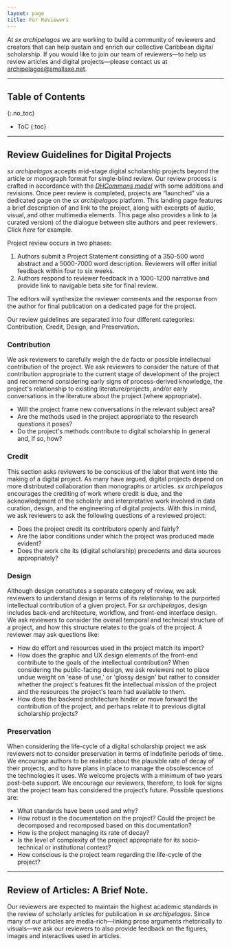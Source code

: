 ```yaml
---
layout: page
title: For Reviewers
---
```


At *sx archipelagos* we are working to build a community of reviewers and creators that can help sustain and enrich our collective Caribbean digital scholarship. If you would like to join our team of reviewers—to help us review articles and digital projects—please contact us at archipelagos@smallaxe.net.

---

## Table of Contents
{:.no_toc}

* ToC
{:toc}

---

## Review Guidelines for Digital Projects

*sx archipelagos* accepts mid-stage digital scholarship projects beyond
the article or monograph format for single-blind review. Our review
process is crafted in accordance with the [*DHCommons
model*](http://dhcommons.org/journal/submission-guidelines) with some
additions and revisions. Once peer review is completed, projects are
“launched” via a dedicated page on the *sx archipelagos* platform. This
landing page features a brief description of and link to the project,
along with excerpts of audio, visual, and other multimedia elements.
This page also provides a link to (a curated version) of the dialogue
between site authors and peer reviewers. Click *here* for example.

Project review occurs in two phases:

1. Authors submit a Project Statement consisting of a 350-500 word abstract and a 5000-7000 word description. Reviewers will offer initial feedback within four to six weeks.
2. Authors respond to reviewer feedback in a 1000-1200 narrative and provide link to navigable beta site for final review. 

The editors will synthesize the reviewer comments and the response from the author for final publication on a dedicated page for the project.

Our review guidelines are separated into four different categories: Contribution, Credit, Design, and Preservation.

### Contribution

We ask reviewers to carefully weigh the de facto or possible
intellectual contribution of the project. We ask reviewers to consider the nature of that contribution appropriate to the current stage of development of the project and recommend considering early signs of process-derived knowledge, the project's relationship to existing literature/projects, and/or early conversations in the literature about the project (where appropriate).

- Will the project frame new conversations in the relevant subject area?
- Are the methods used in the project appropriate to the research questions it poses?
- Do the project's methods contribute to digital scholarship in general and, if so, how?

### Credit

This section asks reviewers to be conscious of the labor that went into the making of a digital project. As many have argued, digital projects depend on more distributed collaboration than monographs or articles. *sx archipelagos* encourages the crediting of work where credit is due, and the acknowledgment of the scholarly and interpretative work involved in data curation, design, and the engineering of digital projects. With this in mind, we ask reviewers to ask the following questions of a reviewed project:

- Does the project credit its contributors openly and fairly?
- Are the labor conditions under which the project was produced made evident?
- Does the work cite its (digital scholarship) precedents and data sources appropriately?

### Design

Although design constitutes a separate category of review, we ask reviewers to understand design in terms of its relationship to the purported intellectual contribution of a given project. For *sx archipelagos*, design includes back-end architecture, workflow, and front-end interface design. We ask reviewers to consider the overall temporal and technical structure of a project, and how this structure relates to the goals of the project. A reviewer may ask questions like:

-   How do effort and resources used in the project match its import?
-   How does the graphic and UX design elements of the front-end contribute to the goals of the intellectual contribution? When considering the public-facing design, we ask reviewers not to place undue weight on 'ease of use,' or 'glossy design' but rather to consider whether the project's features fit the intellectual mission of the project and the resources the project's team had available to them.
-   How does the backend architecture hinder or move forward the contribution of the project, and perhaps relate it to previous digital scholarship projects?

### Preservation

When considering the life-cycle of a digital scholarship project we ask
reviewers not to consider preservation in terms of indefinite periods of
time. We encourage authors to be realistic about the plausible rate of
decay of their projects, and to have plans in place to manage the
obsolescence of the technologies it uses. We welcome projects with a
minimum of two years post-beta support. We encourage our reviewers,
therefore, to look for signs that the project team has considered the
project’s future. Possible questions are:

-   What standards have been used and why?
-   How robust is the documentation on the project? Could the project be decomposed and recomposed based on this documentation?
-   How is the project managing its rate of decay?
-   Is the level of complexity of the project appropriate for its socio-technical or institutional context?
-   How conscious is the project team regarding the life-cycle of the project?

---

## Review of Articles: A Brief Note.

Our reviewers are expected to maintain the highest academic standards in the review of scholarly articles for publication in *sx archipelagos*. Since many of our articles are media-rich—linking prose arguments rhetorically to visuals—we ask our reviewers to also provide feedback on the figures, images and interactives used in articles.


